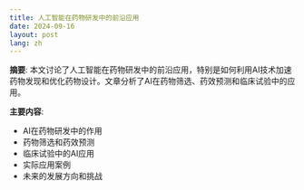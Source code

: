 ```yaml
---
title: 人工智能在药物研发中的前沿应用
date: 2024-09-16
layout: post
lang: zh
---
```


**摘要**:
本文讨论了人工智能在药物研发中的前沿应用，特别是如何利用AI技术加速药物发现和优化药物设计。文章分析了AI在药物筛选、药效预测和临床试验中的应用。

**主要内容**:
- AI在药物研发中的作用
- 药物筛选和药效预测
- 临床试验中的AI应用
- 实际应用案例
- 未来的发展方向和挑战

